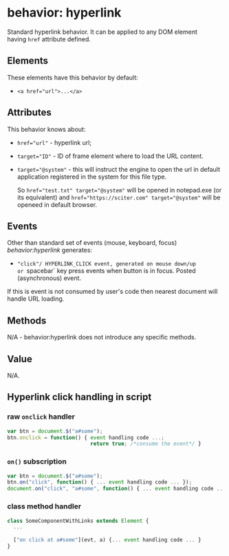 
# behavior: hyperlink

Standard hyperlink behavior. It can be applied to any DOM element having `href` attribute defined.

## Elements

These elements have this behavior by default:

* `<a href="url">...</a>`

## Attributes

This behavior knows about:

* `href="url"` - hyperlink url;
* `target="ID"` - ID of frame element where to load the URL content.
* `target="@system"` - this will instruct the engine to open the url in default application registered in the system for this file type.
  
   So `href="test.txt" target="@system"` will be opened in notepad.exe (or its equivalent) and `href="https://sciter.com" target="@system"` will be openeed in default browser. 

## Events

Other than standard set of events (mouse, keyboard, focus) *behavior:hyperlink* generates:

* `"click"/ HYPERLINK_CLICK event, generated on mouse down/up or `spacebar` key press events when button is in focus. Posted (asynchronous) event.

If this is event is not consumed by user's code then nearest document will handle URL loading.

## Methods

N/A - behavior:hyperlink does not introduce any specific methods.

## Value

N/A.

## Hyperlink click handling in script

### raw `onclick` handler

```JavaScript
var btn = document.$("a#some");
btn.onclick = function() { event handling code ...; 
                           return true; /*consume the event*/ }
```

### `on()` subscription

```JavaScript
var btn = document.$("a#some");
btn.on("click", function() { ... event handling code ... });
document.on("click", "a#some", function() { ... event handling code ... });
```

### class method handler

```JavaScript
class SomeComponentWithLinks extends Element {
  ...
  
  ["on click at a#some"](evt, a) {... event handling code ... }
}
```

